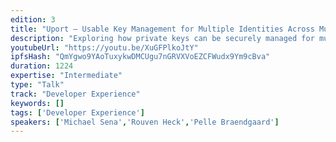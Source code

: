 ```yaml
---
edition: 3
title: "Uport – Usable Key Management for Multiple Identities Across Multiple Chains"
description: "Exploring how private keys can be securely managed for multiple identities with an intuitive mobile user interface like the uPort app. In addition, we explore the notion of how identities can communicate and transact across multiple chains with varying consensus systems."
youtubeUrl: "https://youtu.be/XuGFPlkoJtY"
ipfsHash: "QmYgwo9YAoTuxykwDMCUgu7nGRVXVoEZCFWudx9Ym9cBva"
duration: 1224
expertise: "Intermediate"
type: "Talk"
track: "Developer Experience"
keywords: []
tags: ['Developer Experience']
speakers: ['Michael Sena','Rouven Heck','Pelle Braendgaard']
---
```

